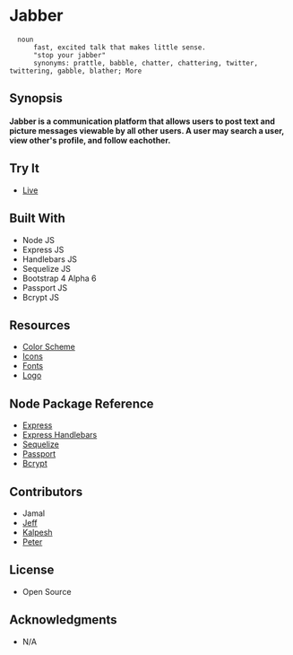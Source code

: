 # Jabber
```
  noun  
      fast, excited talk that makes little sense.  
      "stop your jabber"    
      synonyms: prattle, babble, chatter, chattering, twitter, twittering, gabble, blather; More
```

## Synopsis

#### Jabber is a communication platform that allows users to post text and picture messages viewable by all other users. A user may search a user, view other's profile, and follow eachother.


## Try It

+ [Live](https://jabber-bootcamp.herokuapp.com/)

## Built With
+ Node JS
+ Express JS
+ Handlebars JS
+ Sequelize JS
+ Bootstrap 4 Alpha 6
+ Passport JS
+ Bcrypt JS

## Resources
+ [Color Scheme](https://coolors.co/1b998b-2d3047-fffd82-ff9b71-e84855)
+ [Icons](https://fontawesome.com/)
+ [Fonts](https://fonts.google.com/)
+ [Logo](https://logomakr.com/5t6B2i)

## Node Package Reference
+ [Express](https://www.npmjs.com/package/express)
+ [Express Handlebars](https://www.npmjs.com/package/express-handlebars)
+ [Sequelize](https://www.npmjs.com/package/sequelize)
+ [Passport](https://www.npmjs.com/package/passport)
+ [Bcrypt](https://www.npmjs.com/package/bcryptjs)

## Contributors
+ Jamal
+ [Jeff](https://github.com/JeffOstrom)
+ [Kalpesh](https://github.com/kapu9899)
+ [Peter](https://github.com/ptpeck357)

## License
+ Open Source

## Acknowledgments
+ N/A
